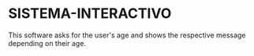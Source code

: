 # SISTEMA-INTERACTIVO
This software asks for the user's age and shows the respective message depending on their age.

